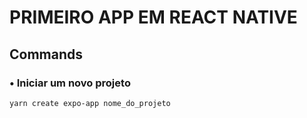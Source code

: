 # PRIMEIRO APP EM REACT NATIVE

## Commands

### • Iniciar um novo projeto

`yarn create expo-app nome_do_projeto`